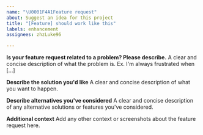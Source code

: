 ```yaml
---
name: "\U0001F4A1Feature request"
about: Suggest an idea for this project
title: "[Feature] should work like this"
labels: enhancement
assignees: zhzLuke96

---
```


**Is your feature request related to a problem? Please describe.**
A clear and concise description of what the problem is. Ex. I'm always frustrated when [...]

**Describe the solution you'd like**
A clear and concise description of what you want to happen.

**Describe alternatives you've considered**
A clear and concise description of any alternative solutions or features you've considered.

**Additional context**
Add any other context or screenshots about the feature request here.
